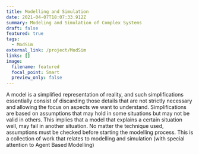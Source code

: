 ```yaml
---
title: Modelling and Simulation
date: 2021-04-07T18:07:33.912Z
summary: Modeling and Simulation of Complex Systems
draft: false
featured: true
tags:
  - ModSim
external_link: /project/ModSim
links: []
image:
  filename: featured
  focal_point: Smart
  preview_only: false
---
```

A model is a simplified representation of reality, and such simplifications essentially consist of discarding those details that are not strictly necessary and allowing the focus on aspects we want to understand. Simplifications are based on assumptions that may hold in some situations but may not be valid in others. This implies that a model that explains a certain situation well, may fail in another situation. No matter the technique used, assumptions must be checked before starting the modelling process. This is a collection of work that relates to modelling and simulation (with special attention to Agent Based Modelling)
